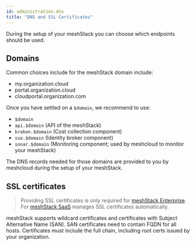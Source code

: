 ```yaml
---
id: administration.dns
title: "DNS and SSL Certificates"
---
```


During the setup of your meshStack you can choose which endpoints should be used.

## Domains

Common choices include for the meshStack domain include:

- my.organization.cloud
- portal.organization.cloud
- cloudportal.organization.com

Once you have settled on a `$domain`, we recommend to use:

- `$domain`
- `api.$domain` (API of the meshStack)
- `kraken.$domain` (Cost collection component)
- `sso.$domain` (Identity broker component)
- `sonar.$domain` (Monitoring component; used by meshcloud to monitor your meshStack)

The DNS records needed for those domains are provided to you by meshcloud during the setup of your meshStack.

## SSL certificates

> Providing SSL certificates is only required for [meshStack Enterprise](meshstack.managed-service.md#meshstack-saas-on-prem). For [meshStack SaaS](meshstack.managed-service.md#meshstack-saas) manages SSL certificates automatically.

meshStack supports wildcard certificates and certificates with Subject Alternative Name (SAN).
SAN certificates need to contain FQDN for all hosts.
Certificates must include the full chain, including root certs issued by your organization.
